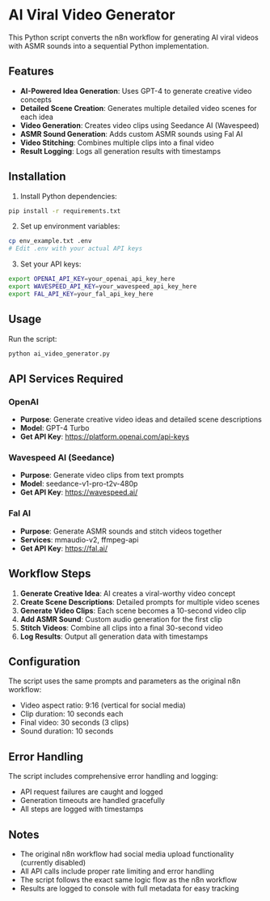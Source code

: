 # AI Viral Video Generator

This Python script converts the n8n workflow for generating AI viral videos with ASMR sounds into a sequential Python implementation.

## Features

- **AI-Powered Idea Generation**: Uses GPT-4 to generate creative video concepts
- **Detailed Scene Creation**: Generates multiple detailed video scenes for each idea
- **Video Generation**: Creates video clips using Seedance AI (Wavespeed)
- **ASMR Sound Generation**: Adds custom ASMR sounds using Fal AI
- **Video Stitching**: Combines multiple clips into a final video
- **Result Logging**: Logs all generation results with timestamps

## Installation

1. Install Python dependencies:
```bash
pip install -r requirements.txt
```

2. Set up environment variables:
```bash
cp env_example.txt .env
# Edit .env with your actual API keys
```

3. Set your API keys:
```bash
export OPENAI_API_KEY=your_openai_api_key_here
export WAVESPEED_API_KEY=your_wavespeed_api_key_here
export FAL_API_KEY=your_fal_api_key_here
```

## Usage

Run the script:
```bash
python ai_video_generator.py
```

## API Services Required

### OpenAI
- **Purpose**: Generate creative video ideas and detailed scene descriptions
- **Model**: GPT-4 Turbo
- **Get API Key**: https://platform.openai.com/api-keys

### Wavespeed AI (Seedance)
- **Purpose**: Generate video clips from text prompts
- **Model**: seedance-v1-pro-t2v-480p
- **Get API Key**: https://wavespeed.ai/

### Fal AI
- **Purpose**: Generate ASMR sounds and stitch videos together
- **Services**: mmaudio-v2, ffmpeg-api
- **Get API Key**: https://fal.ai/


## Workflow Steps

1. **Generate Creative Idea**: AI creates a viral-worthy video concept
2. **Create Scene Descriptions**: Detailed prompts for multiple video scenes
3. **Generate Video Clips**: Each scene becomes a 10-second video clip
4. **Add ASMR Sound**: Custom audio generation for the first clip
5. **Stitch Videos**: Combine all clips into a final 30-second video
6. **Log Results**: Output all generation data with timestamps

## Configuration

The script uses the same prompts and parameters as the original n8n workflow:
- Video aspect ratio: 9:16 (vertical for social media)
- Clip duration: 10 seconds each
- Final video: 30 seconds (3 clips)
- Sound duration: 10 seconds

## Error Handling

The script includes comprehensive error handling and logging:
- API request failures are caught and logged
- Generation timeouts are handled gracefully
- All steps are logged with timestamps

## Notes

- The original n8n workflow had social media upload functionality (currently disabled)
- All API calls include proper rate limiting and error handling
- The script follows the exact same logic flow as the n8n workflow
- Results are logged to console with full metadata for easy tracking
